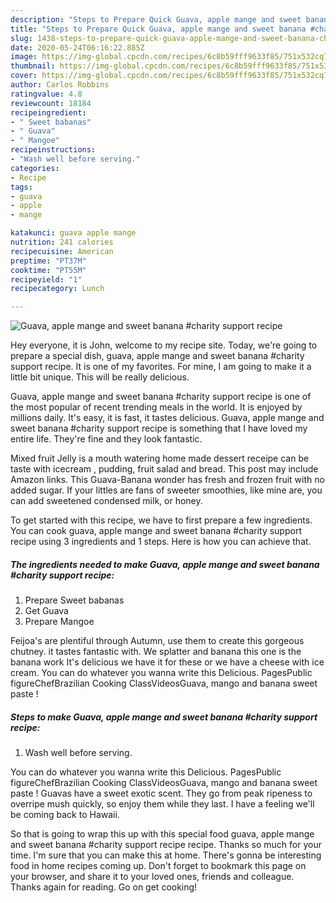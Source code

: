 ```yaml
---
description: "Steps to Prepare Quick Guava, apple mange and sweet banana #charity support recipe"
title: "Steps to Prepare Quick Guava, apple mange and sweet banana #charity support recipe"
slug: 1438-steps-to-prepare-quick-guava-apple-mange-and-sweet-banana-charity-support-recipe
date: 2020-05-24T06:16:22.885Z
image: https://img-global.cpcdn.com/recipes/6c8b59fff9633f85/751x532cq70/guava-apple-mange-and-sweet-banana-charity-support-recipe-recipe-main-photo.jpg
thumbnail: https://img-global.cpcdn.com/recipes/6c8b59fff9633f85/751x532cq70/guava-apple-mange-and-sweet-banana-charity-support-recipe-recipe-main-photo.jpg
cover: https://img-global.cpcdn.com/recipes/6c8b59fff9633f85/751x532cq70/guava-apple-mange-and-sweet-banana-charity-support-recipe-recipe-main-photo.jpg
author: Carlos Robbins
ratingvalue: 4.8
reviewcount: 18184
recipeingredient:
- " Sweet babanas"
- " Guava"
- " Mangoe"
recipeinstructions:
- "Wash well before serving."
categories:
- Recipe
tags:
- guava
- apple
- mange

katakunci: guava apple mange 
nutrition: 241 calories
recipecuisine: American
preptime: "PT37M"
cooktime: "PT55M"
recipeyield: "1"
recipecategory: Lunch

---
```



![Guava, apple mange and sweet banana #charity support recipe](https://img-global.cpcdn.com/recipes/6c8b59fff9633f85/751x532cq70/guava-apple-mange-and-sweet-banana-charity-support-recipe-recipe-main-photo.jpg)

Hey everyone, it is John, welcome to my recipe site. Today, we're going to prepare a special dish, guava, apple mange and sweet banana #charity support recipe. It is one of my favorites. For mine, I am going to make it a little bit unique. This will be really delicious.

Guava, apple mange and sweet banana #charity support recipe is one of the most popular of recent trending meals in the world. It is enjoyed by millions daily. It's easy, it is fast, it tastes delicious. Guava, apple mange and sweet banana #charity support recipe is something that I have loved my entire life. They're fine and they look fantastic.

Mixed fruit Jelly is a mouth watering home made dessert receipe can be taste with icecream , pudding, fruit salad and bread. This post may include Amazon links. This Guava-Banana wonder has fresh and frozen fruit with no added sugar. If your littles are fans of sweeter smoothies, like mine are, you can add sweetened condensed milk, or honey.


To get started with this recipe, we have to first prepare a few ingredients. You can cook guava, apple mange and sweet banana #charity support recipe using 3 ingredients and 1 steps. Here is how you can achieve that.

<!--inarticleads1-->

##### The ingredients needed to make Guava, apple mange and sweet banana #charity support recipe:

1. Prepare  Sweet babanas
1. Get  Guava
1. Prepare  Mangoe


Feijoa&#39;s are plentiful through Autumn, use them to create this gorgeous chutney. it tastes fantastic with. We splatter and banana this one is the banana work It&#39;s delicious we have it for these or we have a cheese with ice cream. You can do whatever you wanna write this Delicious. PagesPublic figureChefBrazilian Cooking ClassVideosGuava, mango and banana sweet paste ! 

<!--inarticleads2-->

##### Steps to make Guava, apple mange and sweet banana #charity support recipe:

1. Wash well before serving.


You can do whatever you wanna write this Delicious. PagesPublic figureChefBrazilian Cooking ClassVideosGuava, mango and banana sweet paste ! Guavas have a sweet exotic scent. They go from peak ripeness to overripe mush quickly, so enjoy them while they last. I have a feeling we&#39;ll be coming back to Hawaii. 

So that is going to wrap this up with this special food guava, apple mange and sweet banana #charity support recipe recipe. Thanks so much for your time. I'm sure that you can make this at home. There's gonna be interesting food in home recipes coming up. Don't forget to bookmark this page on your browser, and share it to your loved ones, friends and colleague. Thanks again for reading. Go on get cooking!
